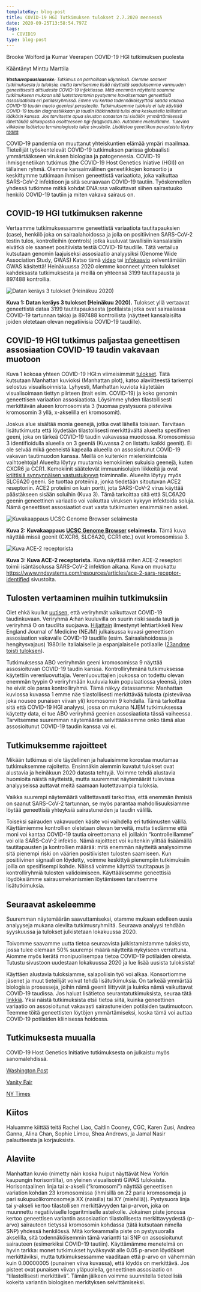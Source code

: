```yaml
---
templateKey: blog-post
title: COVID-19 HGI Tutkimuksen tulokset 2.7.2020 mennessä
date: 2020-09-25T13:58:54.797Z
tags:
  - COVID19
type: blog-post
---
```

Brooke Wolford ja Kumar Veerapen COVID-19 HGI tutkimuksen puolesta

Kääntänyt Minttu Marttila

<small>
<em>
<strong>Vastuuvapauslauseke:</strong> Tutkimus on parhaillaan käynnissä. Olemme saaneet tutkimuksesta jo tuloksia, mutta tarvitsemme lisää näytteitä saadaksemme varmuuden geneettisestä alttiudesta COVID-19 infektiossa. Mitä enemmän näytteitä saamme tutkimukseen mukaan sitä luotettavammin pystymme havaitsemaan geneettisiä assosiaatioita eri potilasryhmissä. Emme voi kertoa todennäkoisyyttäsi saada vakava COVID-19 taudin muoto geeniesi perusteella. Tutkimuksemme tuloksia ei tule käyttää COVID-19 taudin diagnostiikkaan ja taudin lääkinnästä tulisi aina keskustella laillistetun lääkärin kanssa. Jos tarvitsette apua sivuston sanaston tai sisällön ymmärtämisessä lähettäkää sähkopostia osoitteeseen hgi-faq@icda.bio. Autamme mielellämme. Tulevina viikkoina lisätietoa terminologiasta tulee sivustolle. Lisätietoa genetiikan perusteista löytyy <a href="https://medlineplus.gov/genetics/understanding/" target="_blank" rel="noopener noreferrer">täältä</a>.
</em>
</small>

COVID-19 pandemia on muuttanut yhteiskuntien elämää ympäri maailmaa. Tieteilijät työskentelevät COVID-19 tutkimuksen parissa globaalisti ymmärtääkseen viruksen biologiaa ja patogeneesia. COVID-19 ihmisgenetiikan tutkimus (the COVID-19 Host Genetics Iniative (HGI)) on tällainen ryhmä. Olemme kansainvälinen geneetikkojen konsortio ja keskittymme tutkimaan ihmisen geneettistä variaatiota, joka vaikuttaa SARS-CoV-2 infektioon ja sitä seuraavaan COVID-19 tautiin. Työskennellen yhdessä tutkimme mitkä kohdat DNA:ssa vaikuttavat siihen sairastuuko henkilö COVID-19 tautiin ja miten vakava sairaus on.

## COVID-19 HGI tutkimuksen rakenne

Vertaamme tutkimuksessamme geneettistä variaatiota tautitapauksien (case), henkilö joka on sairaalahoidossa ja jolla on positiivinen SARS-CoV-2 testin tulos, kontrolleihin (controls) jotka kuuluvat tavallisiin kansalaisiin eivätkä ole saaneet positiivista testiä COVID-19 taudille. Tätä vertailua kutsutaan genomin laajuiseksi assosiaatio analyysiksi (Genome Wide Association Study, GWAS) Katso tämä [video](https://www.youtube.com/watch?v=cgyc55JhdcM) tai [infokaavio](https://www.broadinstitute.org/visuals/explainer-genome-wide-association-studies) selventämään GWAS käsitettä! Heinäkuussa 2020 olemme koonneet yhteen tulokset kahdeksasta tutkimuksesta ja meillä on yhteensä 3199 tautitapausta ja 897488 kontrollia.

![ Datan keräys 3 tulokset (Heinäkuu 2020)](/img/scicomm_blog_post_20200924.png)

<figcaption class="manual-md-inline-caption">
<strong>Kuva 1: Datan keräys 3 tulokset (Heinäkuu 2020).</strong> Tulokset yllä vertaavat geneettistä dataa 3199 tautitapauksesta (potilaista jotka ovat sairaalassa COVID-19 tartunnan takia)
ja 897488 kontrollista (näytteet kansalaisilta joiden oletetaan olevan negatiivisia COVID-19 taudille).
</figcaption>

## COVID-19 HGI tutkimus paljastaa geneettisen assosiaation COVID-19 taudin vakavaan muotoon

Kuva 1 kokoaa yhteen COVID-19 HGI:n viimeisimmät [tulokset](/results/r3/). Tätä kutsutaan Manhattan kuvioksi (Manhattan plot), katso alaviitteestä tarkempi selostus visualisoinnista. Lyhyesti, Manhattan kuviota käytetään visualisoimaan tiettyn piirteen (trait esim. COVID-19) ja koko genomin geneettisen variaation assosiaatiota. Löysimme yhden tilastollisesti merkittävän alueen kromosomista 3 (huomaa pystysuora pisteviiva kromosomin 3 yllä, x-akselilla eri kromosomit).

Joskus alue sisältää monia geenejä, jotka ovat lähellä toisiaan. Tarvitaan lisätutkimusta että löydetään tilastollisesti merkittävältä alueelta spesifinen geeni, joka on tärkeä COVID-19 taudin vakavassa muodossa. Kromosomissa 3 identifioidulla alueella on 3 geeniä (Kuvassa 2 on listattu kaikki geenit). Ei ole selvää mikä geeneistä kapealla alueella on assosioitunut COVID-19 vakavan tautimuodon kanssa. Meillä on kuitenkin mielenkiintoisia vaihtoehtoja! Alueelta löytyy muutamia kemokiinien sukuisia geenejä, kuten CXCR6 ja CCR1. Kemokiinit säätelevät immuunisolujen liikkeitä ja ovat [kriittisiä synnynnäisen vastustukyvyn](https://www.ncbi.nlm.nih.gov/pmc/articles/PMC4448619/) toiminnalle. Alueelta löytyy myös SLC6A20 geeni. Se tuottaa proteiinia, jonka tiedetään sitoutuvan ACE2 reseptoriin. ACE2 proteiini on kuin portti, jota SARS-CoV-2 virus käyttää päästäkseen sisään soluihin (Kuva 3). Tämä tarkoittaa sitä että SLC6A20 geenin geneettinen variaatio voi vaikuttaa viruksen kykyyn infektoida soluja. Nämä geneettiset assosiaatiot ovat vasta tutkimusten ensimmäinen askel.

![Kuvakaappaus  UCSC Genome Browser selaimesta](/img/hgt_genome_32a4d_7bc390.jpg)

<figcaption class="manual-md-inline-caption">
<strong>Kuva 2: Kuvakaappaus  <a href="https://genome.ucsc.edu" target="_blank" rel="noopener noreferrer">UCSC Genome Browser</a> selaimesta.</strong> Tämä kuva näyttää missä geenit (CXCR6, SLC6A20, CCR1 etc.) ovat kromosomissa 3.
</figcaption>

![Kuva ACE-2 receptorista](/img/unnamed.png)

<figcaption class="manual-md-inline-caption">
<strong>Kuva 3: Kuva ACE-2 receptorista.</strong> Kuva näyttää miten ACE-2 reseptori toimii isäntäsolussa SARS-CoV-2 infektion aikana. Kuva on muokattu <a href="https://www.rndsystems.com/resources/articles/ace-2-sars-receptor-identified" target="_blank" rel="noopener noreferrer">https://www.rndsystems.com/resources/articles/ace-2-sars-receptor-identified</a> sivustolta.
</figcaption>

## Tulosten vertaaminen muihin tutkimuksiin

Olet ehkä kuullut [uutisen](https://www.cnn.com/2020/07/16/health/blood-types-coronavirus-wellness-scn/index.html), että veriryhmät vaikuttavat COVID-19 taudinkuvaan. Veriryhmä A:han kuuluvilla on suurin riski saada tauti ja veriryhmä O on taudilta suojaava. [Hiljattain](https://www.nejm.org/doi/full/10.1056/NEJMoa2020283) ilmestynyt lehtiartikkeli New England Journal of Medicine (NEJM) julkaisussa kuvasi geneettisen assosiaation vakavalle COVID-19 taudille (esim. Sairaalahoidossa ja hengitysvajaus) 1980:lle italialaiselle ja espanjalaiselle potilaalle ([23andme toisti tuloksen](https://www.medrxiv.org/content/10.1101/2020.09.04.20188318v1)).

Tutkimuksessa ABO veriryhmän geeni kromosomissa 9 näyttää assosioituvan COVID-19 taudin kanssa. Kontrolliryhmänä tutkimuksessa käytettiin verenluovuttajia. Verenluovuttajien joukossa on todettu olevan enemmän tyypin O veriryhmään kuuluvia kuin populaatiossa yleensä, joten he eivät ole paras kontrolliryhmä. Tämä näkyy datassamme: Manhattan kuviossa kuvassa 1 emme näe tilastollisesti merkittävää tulosta (pisteviivaa joka nousee punaisen viivan yli) kromosomin 9 kohdalla. Tämä tarkoittaa sitä että COVID-19 HGI analyysi, jossa on mukana NJEM tutkimuksessa käytetty data, ei tue ABO veriryhmä geenien assosiaatiota tässä vaiheessa. Tarvitsemme suuremman näytemäärän selvittääksemme onko tämä alue assosioitunut COVID-19 taudin kanssa vai ei.

## Tutkimuksemme rajoitteet

Mikään tutkimus ei ole täydellinen ja haluaisimme korostaa muutamaa tutkimuksemme rajoitetta. Ensinnäkin aiemmin kuvatut tulokset ovat alustavia ja heinäkuun 2020 datasta tehtyjä. Voimme tehdä alustavia huomioita näistä näytteistä, mutta suuremmat näytemäärät tulevissa analyyseissa auttavat meitä saamaan luotettavampia tuloksia.

Vaikka suurempi näytemäärä valitettavasti tarkoittaa, että enemmän ihmisiä on saanut SARS-CoV-2 tartunnan, se myös parantaa mahdollisuuksiamme löytää geneettisiä yhteyksiä sairastuneiden ja taudin välillä.

Toiseksi sairauden vakavuuden käsite voi vaihdella eri tutkimusten välillä. Käyttämiemme kontrollien oletetaan olevan terveitä, mutta tiedämme että moni voi kantaa COVID-19 tautia oireettomana eli joillakin “kontrolleillamme” voi olla SARS-CoV-2 infektio. Nämä rajoitteet voi kuitenkin ylittää lisäämällä tautitapausten ja kontrollien määrää: mitä enemmän näytteitä analysoimme sitä pienempi riski on väärien positiivisten tulosten saamiseen. Kun positiivinen signaali on löydetty, voimme keskittyä pienempiin tutkimuksiin joilla on spesifisempi kohde. Näissä voimme käyttää tautitapaus ja kontrolliryhmiä tulosten validoimiseen. Käyttääksemme geneettisiä löydöksiämme sairausmekanismien löytämiseen tarvitsemme lisätutkimuksia.

## Seuraavat askeleemme

Suuremman näytemäärän saavuttamiseksi, otamme mukaan edelleen uusia analyyseja mukana olevilta tutkimusryhmiltä. Seuraava analyysi tehdään syyskuussa ja tulokset julkistetaan lokakuussa 2020.

Toivomme saavamme uutta tietoa seuraavista julkistamistamme tuloksista, jossa tulee olemaan 50% suurempi määrä näytteitä nykyiseen verrattuna. Aiomme myös kerätä monipuolisempaa tietoa COVID-19 potilaiden oireista. Tutustu sivustoon uudestaan lokakuussa 2020 ja lue lisää uusista tuloksista!

Käyttäen alustavia tuloksiamme, salapoliisin työ voi alkaa. Konsortiomme jäsenet ja muut tieteilijät voivat tehdä lisätutkimuksia. On tarkeää ymmärtää biologisia prosesseja, joihin nämä geenit liittyvät ja kuinka nämä vaikuttavat COVID-19 taudissa. Jos haluat lisätietoa seurantatutkimuksista, seuraa tätä [linkkiä](/blog/2020-06-29-in-silico-follow-up-results/). Yksi näistä tutkimuksista etsii tietoa siitä, kuinka geneettinen variaatio on assosioitunut vakavasti sairastuneiden potilaiden tautimuotoon. Teemme töitä geneettisten löytöjen ymmärtämiseksi, koska tämä voi auttaa COVID-19 potilaiden kliinisessa hoidossa.

## Tutkimuksesta muualla

COVID-19 Host Genetics Initiative tutkimuksesta on julkaistu myös sanomalehdissä.

[Washington Post](https://www.washingtonpost.com/opinions/2020/04/27/covid-19-quickly-kills-some-while-others-dont-show-symptoms-can-genetics-explain-this/)

[Vanity Fair](https://www.vanityfair.com/news/2020/04/genetic-chances-of-dying-from-coronavirus)

[NY Times](https://www.nytimes.com/2020/06/03/health/coronavirus-blood-type-genetics.html)

## Kiitos

Haluamme kiittää teitä Rachel Liao, Caitlin Cooney, CGC, Karen Zusi, Andrea Ganna, Alina Chan, Sophie Limou, Shea Andrews, ja Jamal Nasir palautteesta ja korjauksista.

## Alaviite

Manhattan kuvio (nimetty näin koska huiput näyttävät New Yorkin kaupungin horisontilta), on yleinen visualisointi GWAS tuloksista. Horisontaalinen linja tai x-akseli (“kromosomi”) näyttää geneettisen variation kohdan 23 kromosomissa (ihmisillä on 22 paria kromosomeja ja pari sukupuolikromosomeja XX (naisilla) tai XY (miehillä)). Pystysuora linja tai y-akseli kertoo tilastollisen merkittävyyden tai p-arvon, joka on muunnettu negatiiviselle logaritmiselle asteikolle. Jokainen piste jonossa kertoo geneettisen variantin assosiaation tilastollisesta merkittavyydestä (p-arvo) sairauteen tietyssä kromosomin kohdassa (tätä kutsutaan nimella SNP) yhdessä henkilössä. Mitä korkeammalla piste on pystysuoralla akselilla, sitä todennäköisemmin tämä variantti tai SNP on assosioitunut sairauteen (esimerkiksi COVID-19 tautiin). Käyttämämme menetelmä on hyvin tarkka: monet tutkimukset hyväksyvät alle 0.05 p-arvon löydökset merkittäviksi, mutta tutkimuksessamme vaaditaan että p-arvo on vähemmän kuin 0.00000005 (punainen viiva kuvassa), että löydös on merkittävä. Jos pisteet ovat punaisen viivan yläpuolella, geneettinen assosiaatio on “tilastollisesti merkittävä”. Tämän jälkeen voimme suunnitella tieteellisiä kokeita variantin biologisen merkityksen selvittämiseksi.
